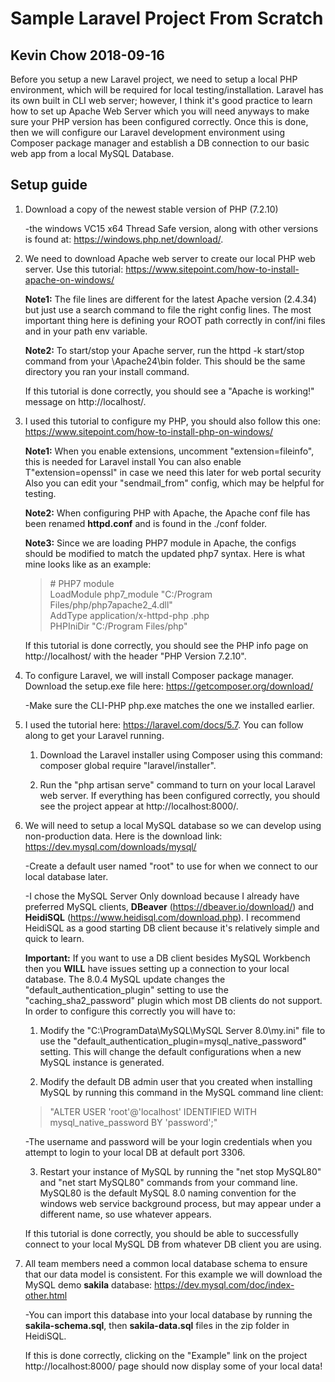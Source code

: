 # Sample Laravel Project From Scratch

## Kevin Chow 2018-09-16

Before you setup a new Laravel project, we need to setup a local PHP environment,
which will be required for local testing/installation. Laravel has its own built in
CLI web server; however, I think it's good practice to learn how to set up Apache Web Server
which you will need anyways to make sure your PHP version has been configured correctly.
Once this is done, then we will configure our Laravel development environment using Composer
package manager and establish a DB connection to our basic web app from a local MySQL Database.

## Setup guide

1. Download a copy of the newest stable version of PHP (7.2.10)

    -the windows VC15 x64 Thread Safe version, along with other versions is found at:
    https://windows.php.net/download/.

2. We need to download Apache web server to create our local PHP web server. Use this tutorial:
    https://www.sitepoint.com/how-to-install-apache-on-windows/

    **Note1:** The file lines are different for the latest Apache version (2.4.34) but just use
    a search command to file the right config lines. The most important thing here is defining
    your ROOT path correctly in conf/ini files and in your path env variable.

    **Note2:** To start/stop your Apache server, run the httpd -k start/stop command from your
    \Apache24\bin folder. This should be the same directory you ran your install command.

    If this tutorial is done correctly, you should see a "Apache is working!" message on
    http://localhost/.

3. I used this tutorial to configure my PHP, you should also follow this one:
    https://www.sitepoint.com/how-to-install-php-on-windows/

    **Note1:** When you enable extensions, uncomment "extension=fileinfo", this is needed for Laravel install
    You can also enable T"extension=openssl" in case we need this later for web portal security
    Also you can edit your "sendmail_from" config, which may be helpful for testing.

    **Note2:** When configuring PHP with Apache, the Apache conf file has been renamed **httpd.conf**
    and is found in the ./conf folder.

    **Note3:** Since we are loading PHP7 module in Apache, the configs should be modified to match
    the updated php7 syntax. Here is what mine looks like as an example:

    > \# PHP7 module <br />
    > LoadModule php7_module "C:/Program Files/php/php7apache2_4.dll" <br />
    > AddType application/x-httpd-php .php <br />
    > PHPIniDir "C:/Program Files/php"

    If this tutorial is done correctly, you should see the PHP info page on
    http://localhost/ with the header "PHP Version 7.2.10".

4. To configure Laravel, we will install Composer package manager. Download the setup.exe file here:
    https://getcomposer.org/download/
    
    -Make sure the CLI-PHP php.exe matches the one we installed earlier.

5. I used the tutorial here: https://laravel.com/docs/5.7. You can follow along to get your Laravel running.

    1. Download the Laravel installer using Composer using this command:
     composer global require "laravel/installer".

    2. Run the "php artisan serve" command to turn on your local Laravel web server.
    If everything has been configured correctly, you should see the project appear at http://localhost:8000/.

6. We will need to setup a local MySQL database so we can develop using non-production data. Here is the download link:
    https://dev.mysql.com/downloads/mysql/

    -Create a default user named "root" to use for when we connect to our local database later.
    
    -I chose the MySQL Server Only download because I already have preferred MySQL clients, **DBeaver** (https://dbeaver.io/download/) and **HeidiSQL** (https://www.heidisql.com/download.php).
    I recommend HeidiSQL as a good starting DB client because it's relatively simple and quick to learn.

    **Important:** If you want to use a DB client besides MySQL Workbench then you **WILL** have issues setting up a connection to your local database.
    The 8.0.4 MySQL update changes the "default_authentication_plugin" setting to use the "caching_sha2_password" plugin which most DB clients do not support.
    In order to configure this correctly you will have to:

    1. Modify the "C:\ProgramData\MySQL\MySQL Server 8.0\my.ini" file to use the "default_authentication_plugin=mysql_native_password" setting. This will change the default configurations when a new MySQL instance is generated.

    2. Modify the default DB admin user that you created when installing MySQL by running this command in the MySQL command line client:
    
    > "ALTER USER 'root'@'localhost' IDENTIFIED WITH mysql_native_password BY 'password';"

    -The username and password will be your login credentials when you attempt to login to your local DB at default port 3306. 

    3. Restart your instance of MySQL by running the "net stop MySQL80" and "net start MySQL80" commands from your command line.
    MySQL80 is the default MySQL 8.0 naming convention for the windows web service background process, but may appear under a different name, so use whatever appears. 
    
    If this tutorial is done correctly, you should be able to successfully connect to your local MySQL DB from whatever DB client you are using.

7. All team members need a common local database schema to ensure that our data model is consistent. For this example we will download the MySQL demo **sakila** database:
    https://dev.mysql.com/doc/index-other.html

    -You can import this database into your local database by running the **sakila-schema.sql**, then **sakila-data.sql** files in the zip folder in HeidiSQL.

    If this is done correctly, clicking on the "Example" link on the project http://localhost:8000/ page should now display some of your local data!
